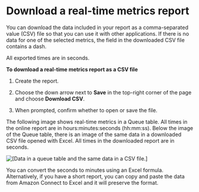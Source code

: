 # Download a real\-time metrics report<a name="download-real-time-metrics-report"></a>

You can download the data included in your report as a comma\-separated value \(CSV\) file so that you can use it with other applications\. If there is no data for one of the selected metrics, the field in the downloaded CSV file contains a dash\.

All exported times are in seconds\.

**To download a real\-time metrics report as a CSV file**

1. Create the report\.

1. Choose the down arrow next to **Save** in the top\-right corner of the page and choose **Download CSV**\.

1. When prompted, confirm whether to open or save the file\.

The following image shows real\-time metrics in a Queue table\. All times in the online report are in hours:minutes:seconds \(hh:mm:ss\)\. Below the image of the Queue table, there is an image of the same data in a downloaded CSV file opened with Excel\. All times in the downloaded report are in seconds\.

![\[Data in a queue table and the same data in a CSV file.\]](http://docs.aws.amazon.com/connect/latest/adminguide/images/example-downloaded-metrics-report.png)

You can convert the seconds to minutes using an Excel formula\. Alternatively, if you have a short report, you can copy and paste the data from Amazon Connect to Excel and it will preserve the format\.